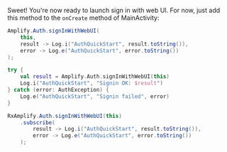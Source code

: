 Sweet! You're now ready to launch sign in with web UI. For now, just add this method to the `onCreate` method of MainActivity:

<amplify-block-switcher>
<amplify-block name="Java">

```java
Amplify.Auth.signInWithWebUI(
    this,
    result -> Log.i("AuthQuickStart", result.toString()),
    error -> Log.e("AuthQuickStart", error.toString())
);
```

</amplify-block>
<amplify-block name="Kotlin">

```kotlin
try {
    val result = Amplify.Auth.signInWithWebUI(this)
    Log.i("AuthQuickStart", "Signin OK: $result")
} catch (error: AuthException) {
    Log.e("AuthQuickStart", "Signin failed", error)
}
```

</amplify-block>
<amplify-block name="RxJava">

```java
RxAmplify.Auth.signInWithWebUI(this)
    .subscribe(
        result -> Log.i("AuthQuickStart", result.toString()),
        error -> Log.e("AuthQuickStart", error.toString())
    );
```

</amplify-block>
</amplify-block-switcher>

